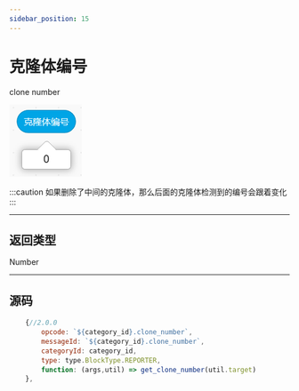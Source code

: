 ```yaml
---
sidebar_position: 15
---
```

# 克隆体编号

clone number

![img](img\clone_number\image.png)  

:::caution
如果删除了中间的克隆体，那么后面的克隆体检测到的编号会跟着变化
:::


***
## 返回类型
Number


***
## 源码
```js title="/categorys/convenient.js"
    {//2.0.0
        opcode: `${category_id}.clone_number`,
        messageId: `${category_id}.clone_number`,
        categoryId: category_id,
        type: type.BlockType.REPORTER,
        function: (args,util) => get_clone_number(util.target)
    },
```
